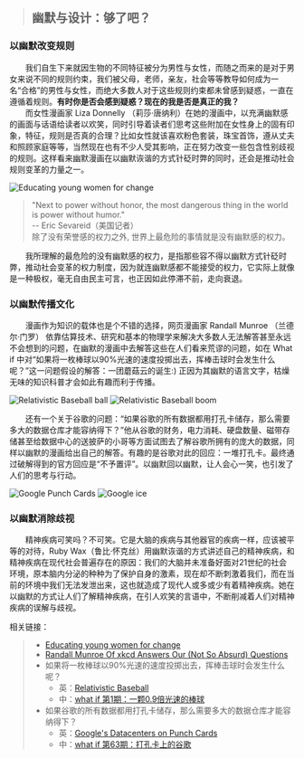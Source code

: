 > ## 幽默与设计：够了吧？

### 以幽默改变规则

&emsp;&emsp;我们自生下来就因生物的不同特征被分为男性与女性，而随之而来的是对于男女来说不同的规则约束，我们被父母，老师，亲友，社会等等教导如何成为一名“合格”的男性与女性，而绝大多数人对于这些规则约束都未曾感到疑惑，一直在遵循着规则。**有时你是否会感到疑惑？现在的我是否是真正的我？**    
&emsp;&emsp;而女性漫画家 Liza Donnelly （莉莎·唐纳利）在她的漫画中，以充满幽默感的画面与话语给读者以欢笑，同时引导着读者们思考这些附加在女性身上的固有印象，特征，规则是否真的合理？比如女性就该喜欢粉色套装，珠宝首饰，遵从丈夫和照顾家庭等等，当然现在也有不少人受其影响，正在努力改变一些包含性别歧视的规则。这样看来幽默漫画在以幽默诙谐的方式针砭时弊的同时，还会是推动社会规则变革的力量之一。

![Educating young women for change](https://www.repstatic.it/content/periodici/img/d/2012/07/27/112059799-04ac5e9c-1f0f-48ca-bde5-939332d897ee.jpg)

> "Next to power without honor, the most dangerous thing in the world is power without humor."  
> -- Eric Sevareid（美国记者）  
> 除了没有荣誉感的权力之外, 世界上最危险的事情就是没有幽默感的权力。    

&emsp;&emsp;我所理解的最危险的没有幽默感的权力，是指那些容不得以幽默方式针砭时弊，推动社会变革的权力制度，因为就连幽默感都不能接受的权力，它实际上就像是一种极权，毫无自由民主可言，也正因如此停滞不前，走向衰退。

### 以幽默传播文化

&emsp;&emsp;漫画作为知识的载体也是个不错的选择，网页漫画家 Randall Munroe （兰德尔·门罗） 依靠估算技术、研究和基本的物理学来解决大多数人无法解答甚至永远不会想到的问题，在幽默的漫画中去解答这些在人们看来荒谬的问题，如在 What if 中对“如果将一枚棒球以90%光速的速度投掷出去，挥棒击球时会发生什么呢？”这一问题假设的解答：一团蘑菇云的诞生:) 正因为其幽默的语言文字，枯燥无味的知识科普才会如此有趣而利于传播。    

![Relativistic Baseball ball](https://cdn.songshuhui.net/wp-content/uploads/32ZB.png)
![Relativistic Baseball boom](https://cdn.songshuhui.net/wp-content/uploads/7MZG.png)

&emsp;&emsp;还有一个关于谷歌的问题：“如果谷歌的所有数据都用打孔卡储存，那么需要多大的数据仓库才能容纳得下？”他从谷歌的财务，电力消耗、硬盘数量、磁带存储甚至给数据中心的送披萨的小哥等方面试图去了解谷歌所拥有的庞大的数据，同样以幽默的漫画给出自己的解答。有趣的是谷歌对此的回应：一堆打孔卡。最终通过破解得到的官方回应是“不予置评”。以幽默回以幽默，让人会心一笑，也引发了人们的思考与行动。  

![Google Punch Cards](https://what-if.xkcd.com/imgs/a/63/google_punchcard.png)
![Google ice](https://cdn.songshuhui.net/wp-content/uploads/wpid-17215747_68209-2013-10-22-17-53.gif)

### 以幽默消除歧视

&emsp;&emsp;精神疾病可笑吗？不可笑。它是大脑的疾病与其他器官的疾病一样，应该被平等的对待，Ruby Wax（鲁比·怀克丝）用幽默诙谐的方式讲述自己的精神疾病，和精神疾病在现代社会普遍存在的原因：我们的大脑并未准备好面对21世纪的社会环境，原本脑内分泌的种种为了保护自身的激素，现在却不断刺激着我们，而在当前的环境中我们无法发泄出来，这也就造成了现代人或多或少有着精神疾病。她在以幽默的方式让人们了解精神疾病，在引人欢笑的言语中，不断削减着人们对精神疾病的误解与歧视。


相关链接：
> - [Educating young women for change](https://d.repubblica.it/english/2012/07/26/news/cartoons_feminism_liza_donnelly-1172094/)
> - [Randall Munroe Of xkcd Answers Our (Not So Absurd) Questions](https://fivethirtyeight.com/features/xkcd-randall-munroe-qanda-what-if/)
> - 如果将一枚棒球以90%光速的速度投掷出去，挥棒击球时会发生什么呢？
>   - 英：[Relativistic Baseball](https://what-if.xkcd.com/1/)
>   - 中：[what if 第1期：一颗0.9倍光速的棒球](https://songshuhui.net/archives/82932)
> - 如果谷歌的所有数据都用打孔卡储存，那么需要多大的数据仓库才能容纳得下？
>   - 英：[Google's Datacenters on Punch Cards](https://what-if.xkcd.com/63/)
>   - 中：[what if 第63期：打孔卡上的谷歌](https://songshuhui.net/archives/85958)
